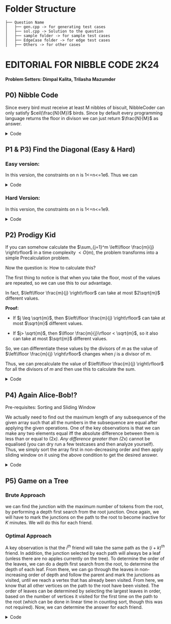 # Folder Structure

```
├── Question Name
│   ├── gen.cpp -> for generating test cases
│   ├── sol.cpp -> Solution to the question
│   ├── sample folder -> for sample test cases
│   ├── EdgeCase folder -> for edge test cases
│   ├── Others -> for other cases

```
# EDITORIAL FOR NIBBLE CODE 2K24
#### Problem Setters: Dimpal Kalita, Trilasha Mazumder

## P0) Nibble Code

Since every bird must receive at least M nibbles of biscuit, NibbleCoder can only satisfy  $ceil(\frac{N}{M})$ birds.
Since by default every programming language returns the floor in divison we can just return $\frac{N}{M}$ as answer.




<details>
    <summary>Code</summary>

```cpp
    #include<bits/stdc++.h>
    using namespace std;
    int main(){
        int n,m;
        cin>>n>>m;
        cout<<n/m<<endl;
        return 0;
    }
```
</details>


## P1 & P3) Find the Diagonal (Easy & Hard)

### Easy version:
In this version, the constraints on n is 1<=n<=1e6. Thus we can 





<details>
    <summary>Code</summary>

```cpp
    void solve(){
        ll n,q;
        cin>>n>>q;
        vector<ll> v(2*n);
        ll x=1;
        for(ll i=1;i<2*n;++i){
            v[i]+=v[i-1]+x;
            if(i<n) x++;
            else x--;
        }
        while(q--){
            ll x;
            cin>>x;
            ll ind=lower_bound(all(v),x)-v.begin();
            cout<<ind<<endl;
        }
    }
```
</details>


### Hard Version:
In this version, the constraints on n is 1<=n<=1e9.

<details>
    <summary>Code</summary>

```cpp
    ll bs(ll num,ll n){
        ll tot_diag=2*n-1;
        ll low=1;
        ll high=tot_diag;
        ll ans=0;
        while(low<=high){
            ll mid=(low+high)/2;
            ll rc;
            if(mid<=n){
                rc=(mid*(mid+1))/2;
            }else{
                ll val=tot_diag-mid;
                rc = n*n - (val*(val+1))/2;
            }
            if(num<=rc){
                ans=mid;
                high=mid-1;
            }else{
                low=mid+1;
            }
        }
        return ans;
}
void solve(){
    ll n,query;
    cin>>n>>query;
    for(ll i=0;i<query;++i){
        ll x;
        cin>>x;
        cout<<bs(x,n)<<endl;
    }
}
```
</details>



## P2) Prodigy Kid

If you can somehow calculate the $\sum_{j=1}^m \left\lfloor \frac{m}{j} \right\rfloor$
in a time complexity $< O(m)$, the problem transforms into a simple Precalculation problem.

Now the question is: How to calculate this?

The first thing to notice is that when you take the floor, most of the values are repeated, so we can use this to our advantage.

In fact, $\left\lfloor \frac{m}{j} \right\rfloor$ can take at most $2\sqrt{m}$ different values.

**Proof:** 

- If $j \leq \sqrt{m}$, then $\left\lfloor \frac{m}{j} \right\rfloor$ can take at most $\sqrt{m}$ different values.

- If $j> \sqrt{m}$, then $\lfloor \frac{m}{j}\rfloor < \sqrt{m}$, so it also can take at most $\sqrt{m}$ different values.

So, we can differentiate these values by the divisors of $m$ as the value of $\left\lfloor \frac{m}{j} \right\rfloor$ changes when $j$ is a divisor of $m$.

Thus, we can precalculate the value of $\left\lfloor \frac{m}{j} \right\rfloor$ for all the divisors of $m$ and then use this to calculate the sum.

<details>
<summary> Code </summary>

```cpp
ll find(ll n){
     auto calc=[&](ll n,ll x)->ll{
          ll dif=(n/x)-(n/(x+1));
          return dif;
     };
     ll ans=0;
     for(int i=1;i*i<=n;i++){
          ans+=(i*calc(n,i));
          if(n/i!=i){
               ans+=((n/i)*calc(n,n/i));
          }
     }
     return ans;
}

const int N=50000;
vl dp(N+1,0);
void PreCalc(ll n){
     for(int i=1;i<=N;i++){
          dp[i]=find(i)+dp[i-1];
     }
}

void dk(){
     ll k;
     cin>>k;
     ll ind=lower_bound(all(dp),k)-dp.begin();
     if(dp[ind]>k) ind--;
     cout<<ind<<endl;
}
```
</details>

## P4) Again Alice-Bob!?
Pre-requisites: Sorting and Sliding Window

We actually need to find out the maximum length of any subsequence of the given array such that all the numbers in the subsequence are equal after applying the given operations. One of the key observations is that we can make any two elements equal iff the absolute difference between them is less than or equal to (2*x). Any difference greater than (2*x) cannot be equalised (you can dry run a few testcases and then analyze yourself). Thus, we simply sort the array first in non-decreasing order and then apply sliding window on it using the above condition to get the desired answer.


<details>
    <summary>Code</summary>

```cpp
    void solve(){
        ll n,x;
        cin>>n>>x;
        vector<ll> v(n);
        inpv(v);
        sort(all(v));
        ll ans=0;
        ll j=0;
        for(ll i=0;i<n;++i){
            while(j<n && (v[i]-v[j])>2*x){
                j++;
            }
            ans=max(ans,i-j+1);
        }
        cout<<ans<<endl;
    }
```
</details>

## P5) Game on a Tree

### Brute Approach
we can find the junction with the maximum number of tokens from the root, by performing a depth first search from the root junction. Once again, we will have to mark the junctions on the path to the root to become inactive for $K$ minutes. We will do this for each friend.

### Optimal Approach
 A key observation is that the $i^{th}$
 friend will take the same path as the  $(i+k)^{th}$ 
 friend. In addition, the junction selected by each path will always be a leaf (unless there are no apples currently on the tree). To determine the order of the leaves, we can do a depth first search from the root, to determine the depth of each leaf. From there, we can go through the leaves in non-increasing order of depth and follow the parent and mark the junctions as visited, until we reach a vertex that has already been visited. From here, we know that all other vertices on the path to the root have been visited. The order of leaves can be determined by selecting the 
 largest leaves in order, based on the number of vertices it visited for the first time on the path to the root (which can be done in linear time in counting sort, though this was not required). Now, we can determine the answer for each friend.

<details>
    <summary> Code </summary>

```cpp
    void dk(){
        ll n,m,k;
        cin>>n>>m>>k;
        vector<vl>adj(n+1);
        rep(i,1,n){
            ll x;
            cin>>x;
            adj[i+1].pb(x);
            adj[x].pb(i+1);
        }
        vector<ll>depth(n+1),par(n+1);
        function<void(ll,ll,ll)>dfs=[&](ll u,ll p,ll d){
            depth[u]=d;
            par[u]=p;
            for(auto v:adj[u]){
                if(v!=p){
                        dfs(v,u,d+1);
                }
            }
        };
        dfs(1,0,1);
        vector<pll>v;
        rep(i,1,n+1){
            if(adj[i].size()==1 and i!=1) v.pb({depth[i],i});
        }
        sort(all(v),greater<pll>());
        vector<ll>ans(n+1),vis(n+1);
        for(auto i:v){
            ll u=i.S;
            ll cnt=0;
            while(u!=0 and !vis[u]){
                cnt++;
                vis[u]=1;
                u=par[u];
            }
            ans[i.S]=cnt;
        }
        sort(all(ans),greater<ll>());
        ans.resize(m+1);
        rep(i,0,m){
            if(i>=k){
                cout<<ans[i%k]<<endl;
            }else{
                cout<<ans[i]<<endl;
            }
        }
    }
```
</details>
